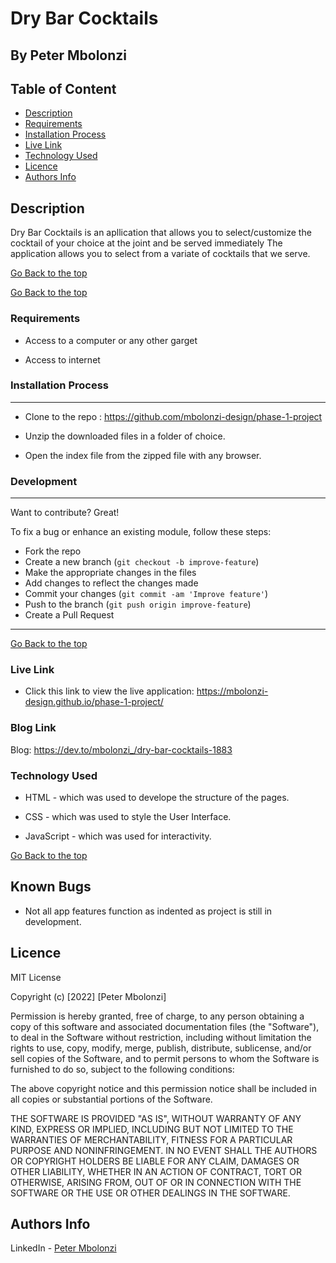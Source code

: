 # Dry Bar Cocktails

 ## By Peter Mbolonzi



 ## Table of Content

 - [Description](#description)
 - [Requirements](#requirements)
 - [Installation Process](#installation-Process)
 - [Live Link](#Live-Link)
 - [Technology  Used](#technology-Used)
 - [Licence](#licence)
 - [Authors Info](#Authors-Info)


 ## Description

 <p>Dry Bar Cocktails is an apllication that allows you to select/customize the cocktail of your choice at the joint and be served immediately The application allows you to select from a variate of cocktails that we serve.</p>


[Go Back to the top](#phase-1-project)

[Go Back to the top](#phase-1-project)
 ###  Requirements

 * Access to  a computer or any other garget

 * Access to internet

 ### Installation Process

 ****  
* Clone to the repo : https://github.com/mbolonzi-design/phase-1-project

* Unzip the downloaded files in a folder of choice.

* Open the index file from the zipped file with any browser.
 ### Development
 ****

Want to contribute? Great!

To fix a bug or enhance an existing module, follow these steps:

- Fork the repo
- Create a new branch (`git checkout -b improve-feature`)
- Make the appropriate changes in the files
- Add changes to reflect the changes made
- Commit your changes (`git commit -am 'Improve feature'`)
- Push to the branch (`git push origin improve-feature`)
- Create a Pull Request 
 ****
 [Go Back to the top](#phase-1-project)
### Live Link

- Click this link to view the live application: https://mbolonzi-design.github.io/phase-1-project/

### Blog Link
Blog: https://dev.to/mbolonzi_/dry-bar-cocktails-1883
### Technology  Used
* HTML - which was used to develope the structure of the pages.

* CSS - which was used to style the User Interface.

* JavaScript - which was used for interactivity.

[Go Back to the top](#phase-1-project)

## Known Bugs
* Not all app features function as indented as project is still in development.

## Licence

MIT License

Copyright (c) [2022] [Peter Mbolonzi]

Permission is hereby granted, free of charge, to any person obtaining a copy
of this software and associated documentation files (the "Software"), to deal
in the Software without restriction, including without limitation the rights
to use, copy, modify, merge, publish, distribute, sublicense, and/or sell
copies of the Software, and to permit persons to whom the Software is
furnished to do so, subject to the following conditions:

The above copyright notice and this permission notice shall be included in all
copies or substantial portions of the Software.

THE SOFTWARE IS PROVIDED "AS IS", WITHOUT WARRANTY OF ANY KIND, EXPRESS OR
IMPLIED, INCLUDING BUT NOT LIMITED TO THE WARRANTIES OF MERCHANTABILITY,
FITNESS FOR A PARTICULAR PURPOSE AND NONINFRINGEMENT. IN NO EVENT SHALL THE
AUTHORS OR COPYRIGHT HOLDERS BE LIABLE FOR ANY CLAIM, DAMAGES OR OTHER
LIABILITY, WHETHER IN AN ACTION OF CONTRACT, TORT OR OTHERWISE, ARISING FROM,
OUT OF OR IN CONNECTION WITH THE SOFTWARE OR THE USE OR OTHER DEALINGS IN THE
SOFTWARE.


## Authors Info

LinkedIn - [Peter Mbolonzi](https://www.linkedin.com/in/peter-mbolonzi-ab5179152/)
